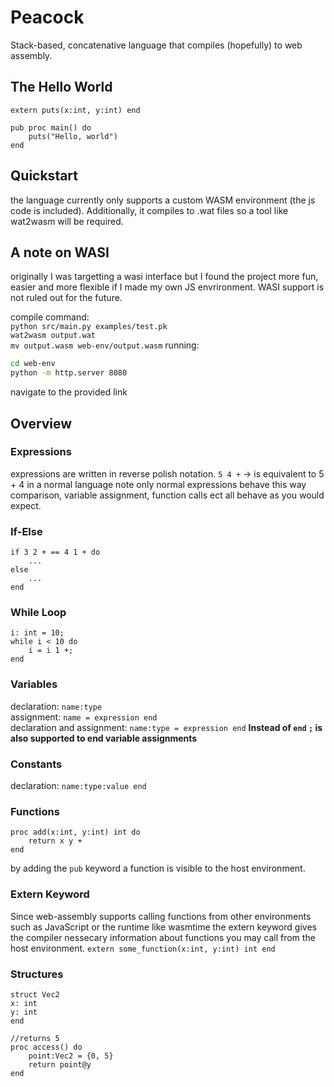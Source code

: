 # Peacock
Stack-based, concatenative language that compiles (hopefully) to web assembly.

## The Hello World
```
extern puts(x:int, y:int) end

pub proc main() do
    puts("Hello, world")
end
```

## Quickstart
the language currently only supports a custom WASM environment (the js code is included). Additionally, it compiles to .wat files so a tool like wat2wasm will be required.

## A note on WASI
originally I was targetting a wasi interface but I found the project more fun, easier and more flexible if I made my own JS envrironment. WASI support is not ruled out for the future.

compile command: <br>
`python src/main.py examples/test.pk`<br>
`wat2wasm output.wat`<br>
`mv output.wasm web-env/output.wasm`
running:
```sh
cd web-env
python -m http.server 8080
```
navigate to the provided link



## Overview

### Expressions
expressions are written in reverse polish notation.
`5 4 +` -> is equivalent to 5 + 4 in a normal language
note only normal expressions behave this way
comparison, variable assignment, function calls ect
all behave as you would expect.

### If-Else
```
if 3 2 + == 4 1 + do
    ...
else
    ...
end
```

### While Loop
```
i: int = 10;
while i < 10 do
    i = i 1 +;
end
```

### Variables
declaration: `name:type` <br>
assignment: `name = expression end` <br>
declaration and assignment: `name:type = expression end`
**Instead of `end` `;` is also supported to end variable assignments**

### Constants
declaration: `name:type:value end` <br>

### Functions
```
proc add(x:int, y:int) int do
    return x y +
end
```
by adding the `pub` keyword a function is visible
to the host environment.

### Extern Keyword
Since web-assembly supports calling functions from other environments such as JavaScript or the runtime like wasmtime the extern keyword gives the compiler nessecary information about functions you may call from the host environment.
`extern some_function(x:int, y:int) int end`

### Structures
```
struct Vec2
x: int
y: int
end

//returns 5
proc access() do
    point:Vec2 = {0, 5}
    return point@y
end
```

